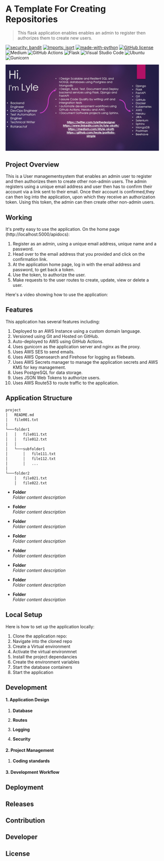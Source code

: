 # A Template For Creating Repositories

> This flask application enables enables an admin to register then authorizes them to create new users.

[![security: bandit][bandit-image]][bandit-url]
[![Imports: isort][isort-image]][isort-url]
[![made-with-python](https://img.shields.io/badge/Made%20with-Python-1f425f.svg)](https://www.python.org/)
[![GitHub license](https://img.shields.io/github/license/Naereen/StrapDown.js.svg)](https://github.com/Naereen/StrapDown.js/blob/master/LICENSE)
![Medium](https://img.shields.io/badge/Medium-12100E?style=flat&logo=medium&logoColor=white)
![GitHub Actions](https://img.shields.io/badge/github%20actions-%232671E5.svg?style=flat&logo=githubactions&logoColor=white)
![Flask](https://img.shields.io/badge/flask-%23000.svg?style=flat&logo=flask&logoColor=white)
![Visual Studio Code](https://img.shields.io/badge/Visual%20Studio%20Code-0078d7.svg?style=flat&logo=visual-studio-code&logoColor=white)
![Ubuntu](https://img.shields.io/badge/Ubuntu-E95420?style=flat&logo=ubuntu&logoColor=white)
![Gunicorn](https://img.shields.io/badge/gunicorn-%298729.svg?style=flat&logo=gunicorn&logoColor=white)


![](resources/images/header.jpg)

## Project Overview

This is a User managementsystem that enables an admin user to register and then authorizes them to create other non-admin users. The admin registers using a unique email address and user then has to confirm their account via a link sent to their email. Once their account is confirmed,they can then log into the application, upon which they receive an authorization token. Using this token, the admin can then create other non-admin users.

## Working

It's pretty easy to use the application. On the home page (http://localhost:5000/apidocs):

 1. Register as an admin, using a unique email address, unique name and a password. 
 2. Head over to the email address that you provided and click on the confirmation link.
 3. At the application home page, log in with the email address and password, to get back a token.
 4. Use the token, to authorize the user.
 5. Make requests to the user routes to create, update, view or delete a user.

Here's a video showing how to use the application:

## Features

This application has several features including:
 1. Deployed to an AWS Instance using a custom domain language.
 2. Versioned using Git and Hosted on GitHub.
 3. Auto-deployed to AWS using GitHub Actions.
 4. Uses gunicorn as the application server and nginx as the proxy.
 5. Uses AWS SES to send emails.
 6. Uses AWS Opensearch and Firehose for logging as filebeats.
 7. Uses AWS Secrets manager to manage the application secrets and AWS KMS for key management.
 8. Uses PostgreSQL for data storage.
 9. Uses JSON Web Tokens to authorize users.
 10. Uses AWS Route53 to route traffic to the application.

## Application Structure

```
project
│   README.md
│   file001.txt    
│
└───folder1
│   │   file011.txt
│   │   file012.txt
│   │
│   └───subfolder1
│       │   file111.txt
│       │   file112.txt
│       │   ...
│   
└───folder2
    │   file021.txt
    │   file022.txt
```

* **Folder** </br>
  *Folder content description*

* **Folder** </br>
  *Folder content description*

* **Folder** </br>
  *Folder content description*

* **Folder** </br>
  *Folder content description*
  
* **Folder** </br>
  *Folder content description*

* **Folder** </br>
  *Folder content description*

* **Folder** </br>
  *Folder content description*

* **Folder** </br>
  *Folder content description*

## Local Setup

Here is how to set up the application locally:

  1. Clone the application repo:
  2. Navigate into the cloned repo
  3. Create a Virtual environment
  4. Activate the virtual environmnet
  5. Install the project dependancies
  6. Create the environment variables
  7. Start the database containers
  8. Start the application

## Development

 #### 1. Application Design
 
  1. **Database**
  
  2. **Routes**
  
  3. **Logging**
  
  4. **Security**
  
 #### 2. Project Management
 
   1. **Coding standards**
 
 #### 3. Development Workflow

## Deployment

## Releases

## Contribution

## Developer

## License


[bandit-image]: https://img.shields.io/badge/security-bandit-yellow.svg
[bandit-url]: https://github.com/PyCQA/bandit

[isort-image]: https://img.shields.io/badge/%20imports-isort-%231674b1?style=flat&labelColor=ef8336
[isort-url]: https://pycqa.github.io/isort/
